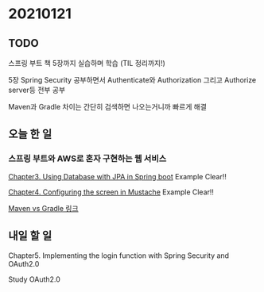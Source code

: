 # 20210121

## TODO

스프링 부트 책 5장까지 실습하며 학습 (TIL 정리까지!)

5장 Spring Security 공부하면서 Authenticate와 Authorization 그리고 Authorize server등 전부 공부

Maven과 Gradle 차이는 간단히 검색하면 나오는거니까 빠르게 해결

## 오늘 한 일

### 스프링 부트와 AWS로 혼자 구현하는 웹 서비스

[Chapter3. Using Database with JPA in Spring boot](../Spring/freelec/Chapter3.md) Example Clear!!

[Chapter4. Configuring the screen in Mustache](../Spring/freelec/Chapter4.md) Example Clear!!

[Maven vs Gradle 링크](https://bkim.tistory.com/13)

## 내일 할 일

Chapter5. Implementing the login function with Spring Security and OAuth2.0

Study OAuth2.0
